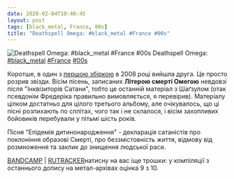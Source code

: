 ```yaml
---
date: 2020-02-04T10:40:45
layout: post
tags: [black_metal, France, 00s]
title: "Deathspell Omega: #black_metal #France #00s"
---
```

![Deathspell Omega: #black_metal #France #00s](https://cdn4.telesco.pe/file/p_vzK5zqxFXjuBrmBwGL5skzom1K-7dk-vlz96AIz_cZ7LTR13jAvXtJDUfk9bxPjy7IiKtEvPq2q2y54UHqFEuo5attY0noRrdjZgM9ZAlNOzcw4e5gnIfx0wvHESqC6tVn5a4uG-4C4YhN24pvldpeEvKGcVbMumwApjGlVJwf3678PCPNIWZ2YkA91UKM1ECX3ON-sfT8ma6zwrGUSBOkGmakFN0AA_3fCGkwEgG3VAotGV2qGczV5EKNMZ3GvI52leDIYNsk78tdTuFa-7xnzWpyEt9A2A5tlq7QLljMBVVslu_wxLjvkF7qB0hZ5Xe22BqCzkZti1yakA5a6A.jpg)
Deathspell Omega: [#black_metal](/tags/#black_metal) [#France](/tags/#France) [#00s](/tags/#00s)

Коротше, в один з [першою збіркою](https://t.me/vast_space_unexplored/3355) в 2008 році вийшла друга. Це просто розрив звізди. Вісім пісень, записаних **Літерою смерті Омегою** невдовзі після &quot;Інквізиторів Сатани&quot;, тобто це останній матеріал з Шаґзулом (отак псевдонім Фредеріка правильно вимовляється, я перевірив). Матеріалу цілком достатньо для цілого третього альбому, але очікувалось, що ці пісні розпихають по сплітах, чого так і не склалося, і вісім захопливих бойовиків перебували у пітьмі шість років.

Пісня &quot;Епідемія дитинонародження&quot; - декларація сатаністів про поклоніння образові Смерті, про беззмістовність життя, відмову від розмноження та заклик до знищення людської раси.

[BANDCAMP](https://deathspellomega.bandcamp.com/album/manifestations-2002) | [RUTRACKER](https://rutracker.org/forum/viewtopic.php?t=2974278)натисну на вас іще трошки: у компіляції з останнього допису на метал-архівах оцінка 9 з 10.
